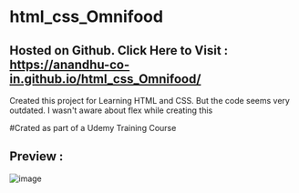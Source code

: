 # html_css_Omnifood

## Hosted on Github. Click Here to Visit : https://anandhu-co-in.github.io/html_css_Omnifood/


Created this project for Learning HTML and CSS. But the code seems very outdated. I wasn't aware about flex while creating this

#Crated as part of a Udemy Training Course

## Preview :
![image](https://user-images.githubusercontent.com/37325402/126790572-454d0bac-6c03-4ee9-ad7d-5bfaddba41bf.png)

